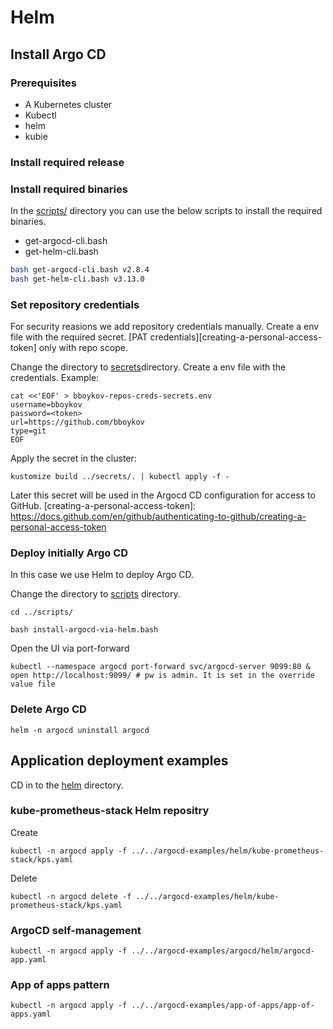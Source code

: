 # Helm

## Install Argo CD

### Prerequisites

- A Kubernetes cluster
- Kubectl
- helm
- kubie

### Install required release

### Install required binaries

In the [scripts/](../scripts/) directory you can use the below scripts to
install the required binaries.

- get-argocd-cli.bash
- get-helm-cli.bash

```bash
bash get-argocd-cli.bash v2.8.4
bash get-helm-cli.bash v3.13.0
```

### Set repository credentials

For security reasions we add repository credentials
manually. Create a env file with the required secret.
[PAT credentials][creating-a-personal-access-token] only with repo scope.

Change the directory to [secrets](../secrets/)directory. Create a env file with
the credentials. Example:

```shell
cat <<'EOF' > bboykov-repos-creds-secrets.env
username=bboykov
password=<token>
url=https://github.com/bboykov
type=git
EOF
```

Apply the secret in the cluster:

```shell
kustomize build ../secrets/. | kubectl apply -f -
```

Later this secret will be used in the Argocd CD configuration for access to
GitHub. [creating-a-personal-access-token]: https://docs.github.com/en/github/authenticating-to-github/creating-a-personal-access-token

### Deploy initially Argo CD

In this case we use Helm to deploy Argo CD.

Change the directory to [scripts](../scripts/) directory.

```shell
cd ../scripts/
```

```shell
bash install-argocd-via-helm.bash
```

Open the UI via port-forward

```shell
kubectl --namespace argocd port-forward svc/argocd-server 9099:80 &
open http://localhost:9099/ # pw is admin. It is set in the override value file
```

### Delete Argo CD

```shell
helm -n argocd uninstall argocd
```

## Application deployment examples

CD in to the [helm](../helm/) directory.

### kube-prometheus-stack Helm repositry

Create

```shell
kubectl -n argocd apply -f ../../argocd-examples/helm/kube-prometheus-stack/kps.yaml
```

Delete

```shell
kubectl -n argocd delete -f ../../argocd-examples/helm/kube-prometheus-stack/kps.yaml
```

### ArgoCD self-management

```shell
kubectl -n argocd apply -f ../../argocd-examples/argocd/helm/argocd-app.yaml
```

### App of apps pattern

```shell
kubectl -n argocd apply -f ../../argocd-examples/app-of-apps/app-of-apps.yaml
```
